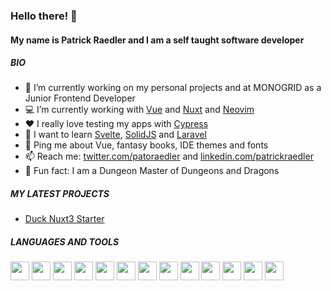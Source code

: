 ### Hello there! 👋

#### My name is Patrick Raedler and I am a self taught software developer

##### BIO
- :office: I’m currently working on my personal projects and at MONOGRID as a Junior Frontend Developer
- :computer: I’m currently working with [Vue](https://vuejs.org/) and [Nuxt](https://v3.nuxtjs.org/) and [Neovim](https://neovim.io/)
- :hearts: I really love testing my apps with [Cypress](https://www.cypress.io/)
- 🌱 I want to learn [Svelte](https://svelte.dev/), [SolidJS](https://www.solidjs.com/) and [Laravel](https://laravel.com/)
- 💬 Ping me about Vue, fantasy books, IDE themes and fonts
- :mailbox: Reach me: [twitter.com/patoraedler](https://twitter.com/patoraedler) and [linkedin.com/patrickraedler](https://www.linkedin.com/in/patrickraedler/)
- :game_die: Fun fact: I am a Dungeon Master of Dungeons and Dragons

##### MY LATEST PROJECTS
- <a href="https://github.com/Readpato/duck-nuxt-starter">Duck Nuxt3 Starter</a>

##### LANGUAGES AND TOOLS
<p align="left">
  <img src="https://cdn.jsdelivr.net/gh/devicons/devicon/icons/javascript/javascript-original.svg" height="30" width="30"/>
  <img src="https://cdn.jsdelivr.net/gh/devicons/devicon/icons/typescript/typescript-original.svg" height="30" width="30" />
  <img src="https://cdn.jsdelivr.net/gh/devicons/devicon/icons/vuejs/vuejs-original.svg" height="30" width="30" />
  <img src="https://cdn.jsdelivr.net/gh/devicons/devicon/icons/nuxtjs/nuxtjs-original.svg" height="30" width="30" />
  <img src="https://cdn.jsdelivr.net/gh/devicons/devicon/icons/html5/html5-original.svg" height="30" width="30" />
  <img src="https://cdn.jsdelivr.net/gh/devicons/devicon/icons/css3/css3-original.svg" height="30" width="30" />
  <img src="https://cdn.jsdelivr.net/gh/devicons/devicon/icons/tailwindcss/tailwindcss-plain.svg" height="30" width="30" />
  <img src="https://cdn.jsdelivr.net/gh/devicons/devicon/icons/sass/sass-original.svg" height="30" width="30" />
  <img src="https://cdn.jsdelivr.net/gh/devicons/devicon/icons/vuetify/vuetify-original.svg" height="30" width="30" />
  <img src="https://cdn.jsdelivr.net/gh/devicons/devicon/icons/bootstrap/bootstrap-plain.svg" height="30" width="30" />
  <img src="https://cdn.jsdelivr.net/gh/devicons/devicon/icons/git/git-original.svg" height="30" width="30" />
  <img src="https://cdn.jsdelivr.net/gh/devicons/devicon/icons/npm/npm-original-wordmark.svg" height="30" width="30" />
  <img src="https://cdn.jsdelivr.net/gh/devicons/devicon/icons/firebase/firebase-plain.svg" height="30" width="30" />
</p>
